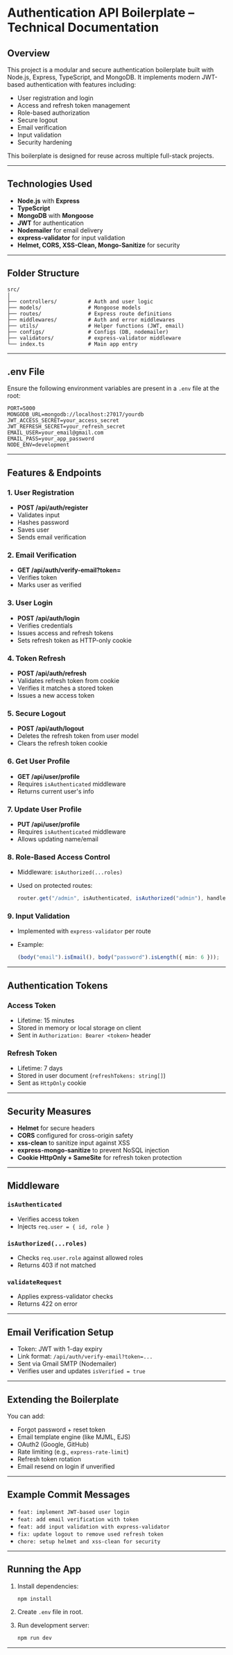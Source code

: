 # Authentication API Boilerplate – Technical Documentation

## Overview

This project is a modular and secure authentication boilerplate built with Node.js, Express, TypeScript, and MongoDB. It implements modern JWT-based authentication with features including:

- User registration and login
- Access and refresh token management
- Role-based authorization
- Secure logout
- Email verification
- Input validation
- Security hardening

This boilerplate is designed for reuse across multiple full-stack projects.

---

## Technologies Used

- **Node.js** with **Express**
- **TypeScript**
- **MongoDB** with **Mongoose**
- **JWT** for authentication
- **Nodemailer** for email delivery
- **express-validator** for input validation
- **Helmet, CORS, XSS-Clean, Mongo-Sanitize** for security

---

## Folder Structure

```
src/
│
├── controllers/          # Auth and user logic
├── models/               # Mongoose models
├── routes/               # Express route definitions
├── middlewares/          # Auth and error middlewares
├── utils/                # Helper functions (JWT, email)
├── configs/              # Configs (DB, nodemailer)
├── validators/           # express-validator middleware
└── index.ts              # Main app entry
```

---

## .env File

Ensure the following environment variables are present in a `.env` file at the root:

```env
PORT=5000
MONGODB_URL=mongodb://localhost:27017/yourdb
JWT_ACCESS_SECRET=your_access_secret
JWT_REFRESH_SECRET=your_refresh_secret
EMAIL_USER=your_email@gmail.com
EMAIL_PASS=your_app_password
NODE_ENV=development
```

---

## Features & Endpoints

### 1. **User Registration**

- **POST /api/auth/register**
- Validates input
- Hashes password
- Saves user
- Sends email verification

### 2. **Email Verification**

- **GET /api/auth/verify-email?token=**
- Verifies token
- Marks user as verified

### 3. **User Login**

- **POST /api/auth/login**
- Verifies credentials
- Issues access and refresh tokens
- Sets refresh token as HTTP-only cookie

### 4. **Token Refresh**

- **POST /api/auth/refresh**
- Validates refresh token from cookie
- Verifies it matches a stored token
- Issues a new access token

### 5. **Secure Logout**

- **POST /api/auth/logout**
- Deletes the refresh token from user model
- Clears the refresh token cookie

### 6. **Get User Profile**

- **GET /api/user/profile**
- Requires `isAuthenticated` middleware
- Returns current user's info

### 7. **Update User Profile**

- **PUT /api/user/profile**
- Requires `isAuthenticated` middleware
- Allows updating name/email

### 8. **Role-Based Access Control**

- Middleware: `isAuthorized(...roles)`
- Used on protected routes:

  ```ts
  router.get("/admin", isAuthenticated, isAuthorized("admin"), handler);
  ```

### 9. **Input Validation**

- Implemented with `express-validator` per route
- Example:

  ```ts
  (body("email").isEmail(), body("password").isLength({ min: 6 }));
  ```

---

## Authentication Tokens

### Access Token

- Lifetime: 15 minutes
- Stored in memory or local storage on client
- Sent in `Authorization: Bearer <token>` header

### Refresh Token

- Lifetime: 7 days
- Stored in user document (`refreshTokens: string[]`)
- Sent as `HttpOnly` cookie

---

## Security Measures

- **Helmet** for secure headers
- **CORS** configured for cross-origin safety
- **xss-clean** to sanitize input against XSS
- **express-mongo-sanitize** to prevent NoSQL injection
- **Cookie HttpOnly + SameSite** for refresh token protection

---

## Middleware

### `isAuthenticated`

- Verifies access token
- Injects `req.user = { id, role }`

### `isAuthorized(...roles)`

- Checks `req.user.role` against allowed roles
- Returns 403 if not matched

### `validateRequest`

- Applies express-validator checks
- Returns 422 on error

---

## Email Verification Setup

- Token: JWT with 1-day expiry
- Link format: `/api/auth/verify-email?token=...`
- Sent via Gmail SMTP (Nodemailer)
- Verifies user and updates `isVerified = true`

---

## Extending the Boilerplate

You can add:

- Forgot password + reset token
- Email template engine (like MJML, EJS)
- OAuth2 (Google, GitHub)
- Rate limiting (e.g., `express-rate-limit`)
- Refresh token rotation
- Email resend on login if unverified

---

## Example Commit Messages

- `feat: implement JWT-based user login`
- `feat: add email verification with token`
- `feat: add input validation with express-validator`
- `fix: update logout to remove used refresh token`
- `chore: setup helmet and xss-clean for security`

---

## Running the App

1. Install dependencies:

   ```bash
   npm install
   ```

2. Create `.env` file in root.

3. Run development server:

   ```bash
   npm run dev
   ```

---
